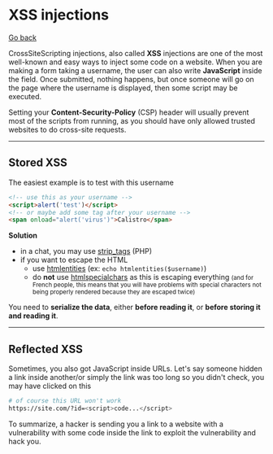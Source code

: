 # XSS injections

[Go back](../../../../_programming/web/_general/_old/general/index.md#security)

CrossSiteScripting injections, also called **XSS** injections are one of the most well-known and easy ways to inject some code on a website. When you are making a form taking a username, the user can also write **JavaScript** inside the field. Once submitted, nothing happens, but once someone will go on the page where the username is displayed, then some script may be executed.

Setting your **Content-Security-Policy** (CSP) header will usually prevent most of the scripts from running, as you should have only allowed trusted websites to do cross-site requests.

<hr class="sl">

## Stored XSS

The easiest example is to test with this username

```html
<!-- use this as your username -->
<script>alert('test')</script>
<!-- or maybe add some tag after your username -->
<span onload="alert('virus')">Calistro</span>
```

**Solution**

* in a chat, you may use [strip_tags](https://www.php.net/manual/en/function.strip-tags.php) (PHP)
* if you want to escape the HTML
  * use [htmlentities](https://www.php.net/manual/fr/function.htmlentities.php) (ex: `echo htmlentities($username)`)
  * do **not** use [htmlspecialchars](https://www.php.net/manual/fr/function.htmlspecialchars.php) as this is escaping everything <small>(and for French people, this means that you will have problems with special characters not being properly rendered because they are escaped twice)</small>

You need to **serialize the data**, either **before reading it**, or **before storing it and reading it**.

<hr class="sr">

## Reflected XSS

Sometimes, you also got JavaScript inside URLs. Let's say someone hidden a link inside another/or simply the link was too long so you didn't check, you may have clicked on this

```bash
# of course this URL won't work
https://site.com/?id=<script>code...</script>
```

To summarize, a hacker is sending you a link to a website with a vulnerability with some code inside the link to exploit the vulnerability and hack you.